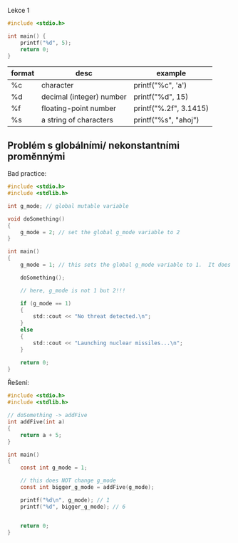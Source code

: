 Lekce 1

```c
#include <stdio.h>

int main() {
    printf("%d", 5);
    return 0;
}
```

| format | desc | example |
|---|---|---|
| %c | character | printf("%c", 'a') |
| %d | decimal (integer) number | printf("%d", 15) |
| %f | floating-point number | printf("%.2f", 3.1415) |
| %s | a string of characters | printf("%s", "ahoj") |
## Problém s globálními/ nekonstantními proměnnými

Bad practice:

```c
#include <stdio.h>
#include <stdlib.h>

int g_mode; // global mutable variable

void doSomething()
{
    g_mode = 2; // set the global g_mode variable to 2
}

int main()
{
    g_mode = 1; // this sets the global g_mode variable to 1.  It does not declare a local g_mode variable!

    doSomething();

    // here, g_mode is not 1 but 2!!!

    if (g_mode == 1)
    {
        std::cout << "No threat detected.\n";
    }
    else
    {
        std::cout << "Launching nuclear missiles...\n";
    }

    return 0;
}

```

Řešení:

```c
#include <stdio.h>
#include <stdlib.h>

// doSomething -> addFive
int addFive(int a)
{
    return a + 5;
}

int main()
{
    const int g_mode = 1;

    // this does NOT change g_mode
    const int bigger_g_mode = addFive(g_mode);

    printf("%d\n", g_mode); // 1
    printf("%d", bigger_g_mode); // 6


    return 0;
}
```
